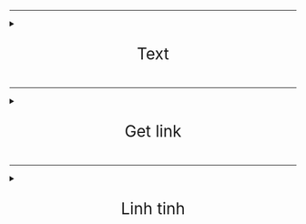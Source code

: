 ***

<details><summary><span style="font-size:2em;"><p align="center">Text</p></span></summary>

<p><a href="http://txt.do/53bv4">http://txt.do/53bv4</a></p>

<p><a href="https://github.com/meav/meav.github.io">https://github.com/meav/meav.github.io</a></p>

<p><a href="https://github.com/meav/text">https://github.com/meav/text</a></p>

<p><a href="https://github.com/meav/text/releases/latest">https://github.com/meav/text/releases/latest</a></p>

</details>

***

<details><summary><span style="font-size:2em;"><p align="center">Get link</p></span></summary>

<p>https://linksvip.net/</p>

<p>http://taive.cf/?ref=vn-zoom.org</p>

</details>

***

<details><summary><span style="font-size:2em;"><p align="center">Linh tinh</p></span></summary>

<details><summary><span style="font-size:1.2em;"> Milan</span></summary>

<p></p>

<p>https://www.fullmatchesandshows.com/</p>

<p>http://www.replaymatches.com/</p>

<p>https://www.google.com/search?q=ac+milan#sie=t;/m/011v3;2;/m/03zv9;mt;fp;1;;</p>

<p>https://www.fotmob.com/teams/8564/fixtures/</p>

<p>https://www.transfermarkt.com/ac-mailand/alletransfers/verein/5</p>

**
</details>

<details><summary><span style="font-size:1.2em;"> Sport Livestream</span></summary>
  
<p></p>

<p>https://www.footybite.com</p>

<p>https://acelisting.in/</p>

<p>gg.gg/8zy29</p>

**
</details>

<p></p>

<p>http://www.mappedometer.com</p>

<p>http://www.oxfordlearnersdictionaries.com</p>

<p>https://www.rabb.it/</p>

<p>http://mirror.ufs.ac.za/</p>

<p>https://sourceforge.net/projects/thumbapps/files/</p>

<p>http://www.fakenamegenerator.com/</p>

<p>https://login.teamviewer.com/connect/Flash</p>

<p>http://sachxua.net/forum/index.php?topic=16946.0</p>

<p>http://thuvienphapluat.vn/</p>

<p>https://www.giaiphapexcel.com/diendan/forums/</p>

<details><summary><span style="font-size:1.2em;"> Phim</span></summary>

<p></p>

<p>https://www.fshare.vn/folder/RNN23YCG3Q8L</p>

<p>https://traibap.wordpress.com/2011/06/08/76/</p>

<p>http://www.boxofficemojo.com/franchises/chart/?id=starwars.htm</p>

<p>http://www.boxofficemojo.com/franchises/chart/?id=avengers.htm</p>

**
</details>

<p></p>

<details><summary><span style="font-size:1.2em;"> Nhac</span></summary>

<p>http://itdmusic.me/</p>

<p>https://ifxd.bid/</p>

<p>http://www.jpopflac.com/</p>

<p>http://digitalk7.com/</p>

<p>https://ketnoidamme.vn/threads/tong-hop-nhung-ca-khuc-nhac-hoa-hay-nhat.1460/</p>

<p>https://tieba.baidu.com/p/4100164746</p>

<p>Pass: oricon</p>

<p>http://tieba.baidu.com/p/4157572241</p>

<p>http://www.162wp.com/yinle/2014-12-23/7915.html</p>

**
</details>

<p></p>

<details><summary><span style="font-size:1.2em;"> ebook</span></summary>

<p></p>

<p>http://www.ebook777.com/</p>

<p>https://www.facebook.com/hashtag/ebolicebook</p>

<p>https://www.facebook.com/hashtag/ebolicelite</p>

<p>https://www.wattpad.com/user/gabriel931000</p>

<details><summary><span style="font-size:1.2em;"> tve-4u</span></summary>

<p></p>

<p>http://tve-4u.org/threads/bo-gia-mario-puzo-doan-tu-huyen-trinh-huy-ninh.27205/</p>

<p>http://tve-4u.org/threads/den-khong-hat-bong-watanabe-junichi-tu-sach-tinh-hoa-van-hoc.9656/</p>

<p>http://tve-4u.org/threads/thanh-tri-archibald-joseph-cronin.10120/</p>

<p>http://tve-4u.org/threads/thay-lang-tadeusz-dolega-mostowicz.14248/</p>

**
</details>

</details>

<p></p>

<details><summary><span style="font-size:1.2em;"> Celtic Woman</span></summary>

<p></p>

<p>http://tieba.baidu.com/p/3840006456</p>

<p>http://tieba.baidu.com/p/3263526797</p>

<p>http://tieba.baidu.com/p/2741106090</p>

<p>http://tieba.baidu.com/p/4853103946</p>

<p>https://www.fshare.vn/file/T60H1HW3BT</p>

<p>https://www.fshare.vn/file/3J88719XM4EEJ73</p>

</details>

</details>
